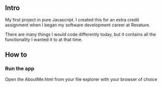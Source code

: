 ## Intro

My first project in pure Javascript. I created this for an extra credit assignment when I began my software development career at Revature.

There are many things I would code differently today, but it contains all the functionality I wanted it to at that time.

## How to

### Run the app

Open the AboutMe.html from your file explorer with your browser of choice
